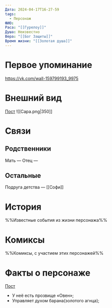 ```yaml
---
Дата: 2024-04-17T16-27-59
tags:
  - Персонаж
ФИО: 
Раса: "[[Гурелоу]]"
Душа: Неизвестно
Вера: "[[Бог Защиты]]"
Время жизни: "[[Золотая душа]]"
---
```

# Первое упоминание
https://vk.com/wall-159799193_9975
# Внешний вид
[Пост](https://vk.com/wall-159799193_9975)
![[Сара.png|350]]
# Связи
## Родственники
Мать —
Отец — 
## Остальные 
Подруга детства — [[Софи]]
# История
%%Известные события из жизни персонажа%%
# Комиксы
%%Комиксы, с участием этих персонажей%%
# Факты о персонаже
[Пост](https://vk.com/wall-159799193_9975)
- У неё есть прозвище «Овен»;
- Управляет духом барана(золотого агнца);
